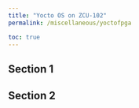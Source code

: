 ```yaml
---
title: "Yocto OS on ZCU-102"
permalink: /miscellaneous/yoctofpga

toc: true
---
```


## Section 1

## Section 2

